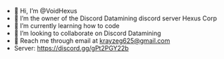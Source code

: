 - 👋 Hi, I’m @VoidHexus
- 👑 I’m the owner of the Discord Datamining discord server Hexus Corp
- 🌱 I’m currently learning how to code
- 🤝 I’m looking to collaborate on Discord Datamining
- 📮 Reach me through email at krayzeg625@gmail.com
-  Server: https://discord.gg/gPt2PGY22b
<!---
VoidHexus/VoidHexus is a ✨ special ✨ repository because its `README.md` (this file) appears on your GitHub profile.
You can click the Preview link to take a look at your changes.
--->
